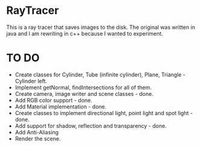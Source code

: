# RayTracer
This is a ray tracer that saves images to the disk.
The original was written in java and I am rewriting in c++ because I wanted to experiment.

# TO DO
- Create classes for Cylinder, Tube (infinite cylinder), Plane, Triangle - Cylinder left.
- Implement getNormal, findIntersections for all of them.
- Create camera, image writer and scene classes - done.
- Add RGB color support - done.
- Add Material implementation - done.
- Create classes to implement directional light, point light and spot light - done.
- Add support for shadow, reflection and transparency - done.
- Add Anti-Aliasing
- Render the scene.
